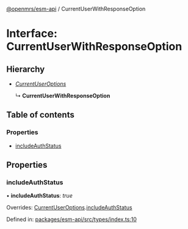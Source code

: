 [@openmrs/esm-api](../API.md) / CurrentUserWithResponseOption

# Interface: CurrentUserWithResponseOption

## Hierarchy

* [*CurrentUserOptions*](currentuseroptions.md)

  ↳ **CurrentUserWithResponseOption**

## Table of contents

### Properties

- [includeAuthStatus](currentuserwithresponseoption.md#includeauthstatus)

## Properties

### includeAuthStatus

• **includeAuthStatus**: *true*

Overrides: [CurrentUserOptions](currentuseroptions.md).[includeAuthStatus](currentuseroptions.md#includeauthstatus)

Defined in: [packages/esm-api/src/types/index.ts:10](https://github.com/openmrs/openmrs-esm-core/blob/master/packages/esm-api/src/types/index.ts#L10)
